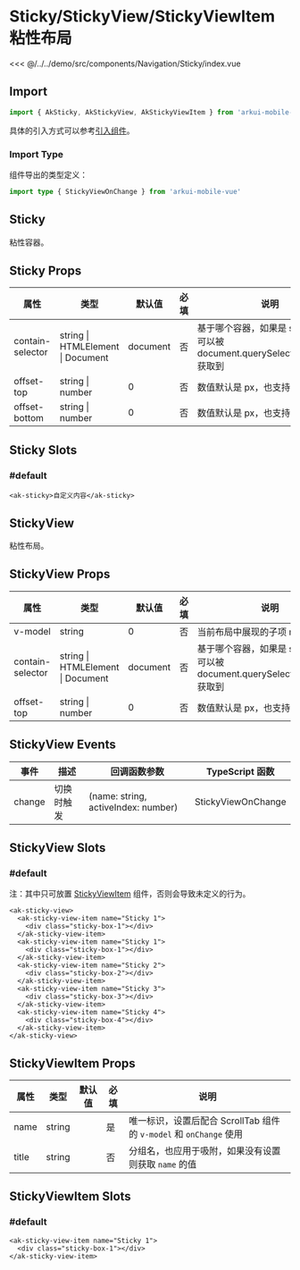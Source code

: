 # Sticky/StickyView/StickyViewItem 粘性布局

<CodeDemo name="Sticky">

<<< @/../../demo/src/components/Navigation/Sticky/index.vue

</CodeDemo>

## Import

```js
import { AkSticky, AkStickyView, AkStickyViewItem } from 'arkui-mobile-vue'
```

具体的引入方式可以参考[引入组件](../guide/import.md)。

### Import Type

组件导出的类型定义：

```ts
import type { StickyViewOnChange } from 'arkui-mobile-vue'
```

## Sticky

粘性容器。

## Sticky Props

| 属性             | 类型                              | 默认值   | 必填 | 说明                                                                            |
| ---------------- | --------------------------------- | -------- | ---- | ------------------------------------------------------------------------------- |
| contain-selector | string \| HTMLElement \| Document | document | 否   | 基于哪个容器，如果是 string，则为可以被 document.querySelector(selector) 获取到 |
| offset-top       | string \| number                  | 0        | 否   | 数值默认是 px，也支持 vw/vh                                                     |
| offset-bottom    | string \| number                  | 0        | 否   | 数值默认是 px，也支持 vw/vh                                                     |

## Sticky Slots

### #default

```vue
<ak-sticky>自定义内容</ak-sticky>
```

## StickyView

粘性布局。

## StickyView Props

| 属性             | 类型                              | 默认值   | 必填 | 说明                                                                            |
| ---------------- | --------------------------------- | -------- | ---- | ------------------------------------------------------------------------------- |
| v-model          | string                            | 0        | 否   | 当前布局中展现的子项 name 值                                                    |
| contain-selector | string \| HTMLElement \| Document | document | 否   | 基于哪个容器，如果是 string，则为可以被 document.querySelector(selector) 获取到 |
| offset-top       | string \| number                  | 0        | 否   | 数值默认是 px，也支持 vw/vh                                                     |

## StickyView Events

| 事件   | 描述       | 回调函数参数                        | TypeScript 函数    |
| ------ | ---------- | ----------------------------------- | ------------------ |
| change | 切换时触发 | (name: string, activeIndex: number) | StickyViewOnChange |

## StickyView Slots

### #default

注：其中只可放置 [StickyViewItem](./Sticky.md#stickyviewitem-props) 组件，否则会导致未定义的行为。

```vue
<ak-sticky-view>
  <ak-sticky-view-item name="Sticky 1">
    <div class="sticky-box-1"></div>
  </ak-sticky-view-item>
  <ak-sticky-view-item name="Sticky 1">
    <div class="sticky-box-1"></div>
  </ak-sticky-view-item>
  <ak-sticky-view-item name="Sticky 2">
    <div class="sticky-box-2"></div>
  </ak-sticky-view-item>
  <ak-sticky-view-item name="Sticky 3">
    <div class="sticky-box-3"></div>
  </ak-sticky-view-item>
  <ak-sticky-view-item name="Sticky 4">
    <div class="sticky-box-4"></div>
  </ak-sticky-view-item>
</ak-sticky-view>
```

## StickyViewItem Props

| 属性  | 类型   | 默认值 | 必填 | 说明                                                               |
| ----- | ------ | ------ | ---- | ------------------------------------------------------------------ |
| name  | string |        | 是   | 唯一标识，设置后配合 ScrollTab 组件的 `v-model` 和 `onChange` 使用 |
| title | string |        | 否   | 分组名，也应用于吸附，如果没有设置则获取 `name` 的值               |

## StickyViewItem Slots

### #default

```vue
<ak-sticky-view-item name="Sticky 1">
  <div class="sticky-box-1"></div>
</ak-sticky-view-item>
```
